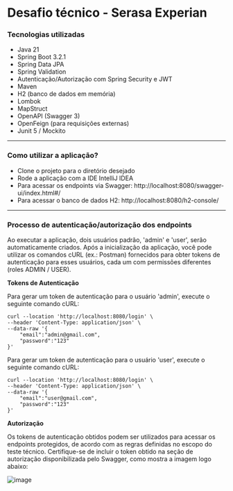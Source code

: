 # Desafio técnico - Serasa Experian 

### Tecnologias utilizadas

* Java 21
* Spring Boot 3.2.1
* Spring Data JPA
* Spring Validation
* Autenticação/Autorização com Spring Security e JWT
* Maven
* H2 (banco de dados em memória)
* Lombok
* MapStruct
* OpenAPI (Swagger 3)
* OpenFeign (para requisições externas)
* Junit 5 / Mockito

---

### Como utilizar a aplicação?

* Clone o projeto para o diretório desejado
* Rode a aplicação com a IDE IntelliJ IDEA
* Para acessar os endpoints via Swagger: http://localhost:8080/swagger-ui/index.html#/
* Para acessar o banco de dados H2: http://localhost:8080/h2-console/
  
---

### Processo de autenticação/autorização dos endpoints

Ao executar a aplicação, dois usuários padrão, 'admin' e 'user', serão automaticamente criados. Após a inicialização da aplicação, você pode utilizar os comandos cURL (ex.: Postman) fornecidos para obter tokens de autenticação para esses usuários, cada um com permissões diferentes (roles ADMIN / USER).

**Tokens de Autenticação**

Para gerar um token de autenticação para o usuário 'admin', execute o seguinte comando cURL:
```
curl --location 'http://localhost:8080/login' \
--header 'Content-Type: application/json' \
--data-raw '{
    "email":"admin@gmail.com",
    "password":"123"
}'
```

Para gerar um token de autenticação para o usuário 'user', execute o seguinte comando cURL:
```
curl --location 'http://localhost:8080/login' \
--header 'Content-Type: application/json' \
--data-raw '{
    "email":"user@gmail.com",
    "password":"123"
}'
```

**Autorização**

Os tokens de autenticação obtidos podem ser utilizados para acessar os endpoints protegidos, de acordo com as regras definidas no escopo do teste técnico.
Certifique-se de incluir o token obtido na seção de autorização disponibilizada pelo Swagger, como mostra a imagem logo abaixo:

![image](https://github.com/brunadelmourosilva/teste-serasa/assets/61791877/07867096-1e42-4e8f-b807-8a0d52648641)

